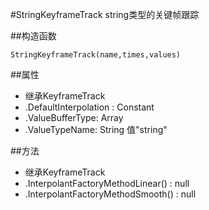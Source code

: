 #StringKeyframeTrack
string类型的关键帧跟踪

##构造函数
```
StringKeyframeTrack(name,times,values)
```

##属性
* 继承KeyframeTrack
* .DefaultInterpolation : Constant
* .ValueBufferType: Array
* .ValueTypeName: String
值"string"

##方法
* 继承KeyframeTrack
* .InterpolantFactoryMethodLinear() : null
* .InterpolantFactoryMethodSmooth() : null